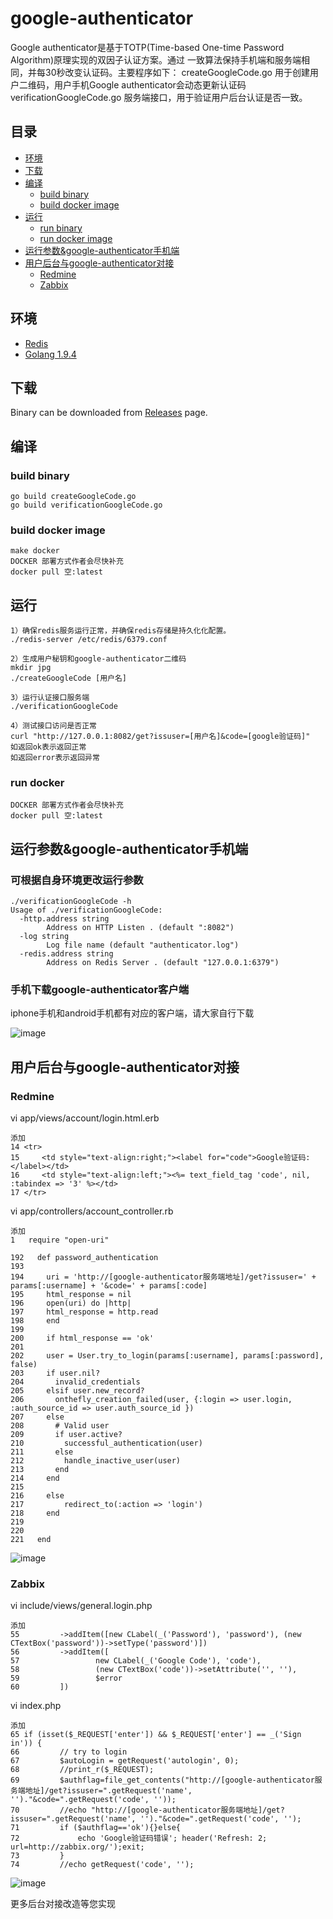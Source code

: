 # google-authenticator

Google authenticator是基于TOTP(Time-based One-time Password Algorithm)原理实现的双因子认证方案。通过
一致算法保持手机端和服务端相同，并每30秒改变认证码。主要程序如下：
createGoogleCode.go 用于创建用户二维码，用户手机Google authenticator会动态更新认证码
verificationGoogleCode.go 服务端接口，用于验证用户后台认证是否一致。

## 目录
* [环境](#环境)
* [下载](#下载)
* [编译](#编译)
  * [build binary](#build-binary)
  * [build docker image](#build-docker-image)
* [运行](#运行)
  * [run binary](#run-binary)
  * [run docker image](#run-docker-image)
* [运行参数&google-authenticator手机端](#运行参数&google-authenticator手机端)
* [用户后台与google-authenticator对接](#户后台与google-authenticator对接)
  * [Redmine](#redmine)
  * [Zabbix](#zabbix)



## 环境

* [Redis](https://redis.io/)
* [Golang 1.9.4](https://golang.org/)


## 下载

Binary can be downloaded from [Releases](https://github.com/liyinda/google-authenticator/releases) page.

## 编译

### build binary

``` shell
go build createGoogleCode.go
go build verificationGoogleCode.go
```
### build docker image
``` shell
make docker
DOCKER 部署方式作者会尽快补充
docker pull 空:latest
```

## 运行
``` shell
1）确保redis服务运行正常，并确保redis存储是持久化化配置。
./redis-server /etc/redis/6379.conf

2）生成用户秘钥和google-authenticator二维码
mkdir jpg
./createGoogleCode [用户名]

3）运行认证接口服务端
./verificationGoogleCode

4）测试接口访问是否正常
curl "http://127.0.0.1:8082/get?issuser=[用户名]&code=[google验证码]"
如返回ok表示返回正常
如返回error表示返回异常
```
### run docker
```
DOCKER 部署方式作者会尽快补充
docker pull 空:latest
```

## 运行参数&google-authenticator手机端

### 可根据自身环境更改运行参数
``` shell
./verificationGoogleCode -h
Usage of ./verificationGoogleCode:
  -http.address string
        Address on HTTP Listen . (default ":8082")
  -log string
        Log file name (default "authenticator.log")
  -redis.address string
        Address on Redis Server . (default "127.0.0.1:6379")

```

### 手机下载google-authenticator客户端
iphone手机和android手机都有对应的客户端，请大家自行下载

![image](https://github.com/liyinda/google-authenticator/blob/master/jpg/google-authenticator.jpg)


## 用户后台与google-authenticator对接

### Redmine
vi app/views/account/login.html.erb
``` shell 
添加
14 <tr>
15     <td style="text-align:right;"><label for="code">Google验证码:</label></td>
16     <td style="text-align:left;"><%= text_field_tag 'code', nil, :tabindex => '3' %></td>
17 </tr>

```

vi app/controllers/account_controller.rb
``` shell 
添加
1   require "open-uri"

192   def password_authentication
193 
194     uri = 'http://[google-authenticator服务端地址]/get?issuser=' + params[:username] + '&code=' + params[:code]
195     html_response = nil
196     open(uri) do |http|
197     html_response = http.read
198     end
199 
200     if html_response == 'ok'
201 
202     user = User.try_to_login(params[:username], params[:password], false)
203     if user.nil?
204       invalid_credentials
205     elsif user.new_record?
206       onthefly_creation_failed(user, {:login => user.login, :auth_source_id => user.auth_source_id })
207     else
208       # Valid user
209       if user.active?
210         successful_authentication(user)
211       else
212         handle_inactive_user(user)
213       end
214     end
215 
216     else
217         redirect_to(:action => 'login')
218     end
219 
220 
221   end

```

![image](https://github.com/liyinda/google-authenticator/blob/master/jpg/redmine.jpg)

### Zabbix
vi include/views/general.login.php
``` shell 
添加
55         ->addItem([new CLabel(_('Password'), 'password'), (new CTextBox('password'))->setType('password')])
56         ->addItem([
57                 new CLabel(_('Google Code'), 'code'),
58                 (new CTextBox('code'))->setAttribute('', ''),
59                 $error
60         ])

```

vi index.php 
``` shell 
添加
65 if (isset($_REQUEST['enter']) && $_REQUEST['enter'] == _('Sign in')) {
66         // try to login
67         $autoLogin = getRequest('autologin', 0);
68         //print_r($_REQUEST);
69         $authflag=file_get_contents("http://[google-authenticator服务端地址]/get?issuser=".getRequest('name', '')."&code=".getRequest('code', ''));
70         //echo "http://[google-authenticator服务端地址]/get?issuser=".getRequest('name', '')."&code=".getRequest('code', '');
71         if ($authflag=='ok'){}else{
72             echo 'Google验证码错误'; header('Refresh: 2; url=http://zabbix.org/');exit;
73         }
74         //echo getRequest('code', '');

```


![image](https://github.com/liyinda/google-authenticator/blob/master/jpg/zabbix.jpg)


更多后台对接改造等您实现
